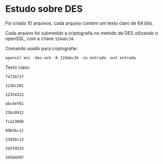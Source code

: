# Estudo sobre DES

Foi criado 10 arquivos, cada arquivo contem um texto claro de 64 bits.

Cada arquivo foi submetido a criptografia no metodo de DES utlizando o openSSL, com a chave ```124abc34```. 

Comando usado para criptografar:
 
```openssl enc -des-ecb -K 124abc34 -in entrada -out entrada```

Texto claro:

``` 
7a72b71f

123bc201

12354322

abcdef61

23bc0912

fca23098

0983bc11

2345bc13

343f4533

34564597 
```
